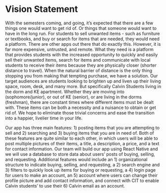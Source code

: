 # Vision Statement

With the semesters coming, and going, it’s expected that there are a few things one would want to get rid of. Or things that someone would want to have in the long run. For students to sell unwanted items - such as furniture or textbooks, and buy or search for items that are needed, they would need a platform. There are other apps out there that do exactly this. However, it is far more expensive, untrusted, and remote. What they need is a platform that provides students with the increased opportunity to quickly and easily sell their unwanted items, search for items and communicate with local students to receive their items because they are physically closer (shorter distance to travel). When the natural barrier of distance is the only thing stopping you from making that tempting purchase, we have a solution. Our target audiences are students looking to brighten up and liven up their living space, room, desk, and many more. But specifically Calvin Students living in the dorm and KE apartment. Whether they are moving into (sophomore/junior), or out of KE (senior), or are living in the dorms (freshman), there are constant times where different items must be dealt with. These items can be both a necessity and a nuisance to obtain or get rid of. We hope to eliminate those trivial concerns and ease the transition into a happier, livelier time in your life.

Our app has three main features: 1) posting items that you are attempting to sell and 2) searching and 3) buying items that you are in need of. Both of these features are quite similar to each other, in which users will be able to post multiple pictures of their items, a title, a description, a price, and a text for contact information. Our team will build our app using React Native and we will use a database to store data about users’ posts of buying, selling, and requesting. Additional features would include an 1) organizational structure to indicate buying, selling, and requesting, a 2) search engine and 3) filters to quickly look up items for buying or requesting, a 4) login page for users to make an account, an 5) account where users can change their profile picture and add contact information, and connect with CIT to enable Calvin students’ to use their 6) Calvin email as an account.